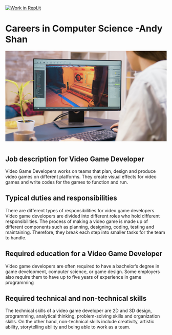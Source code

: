 [![Work in Repl.it](https://classroom.github.com/assets/work-in-replit-14baed9a392b3a25080506f3b7b6d57f295ec2978f6f33ec97e36a161684cbe9.svg)](https://classroom.github.com/online_ide?assignment_repo_id=4680842&assignment_repo_type=AssignmentRepo)
# Careers in Computer Science  -Andy Shan
![image](https://github.com/SACHSTech/careers-in-computer-science-XinanShan/blob/main/Picture/Picture1.jpeg)
# 
## Job description for Video Game Developer
Video Game Developers works on teams that plan, design and produce video games on different platforms. They create visual effects for video games and write codes for the games to function and run.
## Typical duties and responsibilities
There are different types of responsibilities for video game developers. Video game developers are divided into different roles who hold different responsibilities. The process of making a video game is made up of different components such as planning, designing, coding, testing and maintaining. Therefore, they break each step into smaller tasks for the team to handle. 
## Required education for a Video Game Developer
Video game developers are often required to have a bachelor’s degree in game development, computer science, or game design. Some employers also require them to have up to five years of experience in game programming
## Required technical and non-technical skills
The technical skills of a video game developer are 2D and 3D design, programming, analytical thinking, problem-solving skills and organization skills. On the other hand, non-technical skills include creativity, artistic ability, storytelling ability and being able to work as a team.